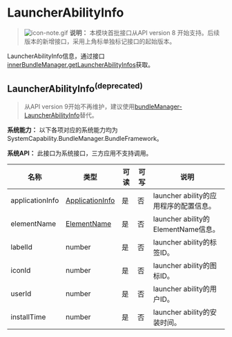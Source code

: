 # LauncherAbilityInfo

> ![icon-note.gif](public_sys-resources/icon-note.gif) **说明：**
> 本模块首批接口从API version 8 开始支持。后续版本的新增接口，采用上角标单独标记接口的起始版本。



LauncherAbilityInfo信息，通过接口[innerBundleManager.getLauncherAbilityInfos](js-apis-Bundle-InnerBundleManager.md)获取。

## LauncherAbilityInfo<sup>(deprecated)<sup>

> 从API version 9开始不再维护，建议使用[bundleManager-LauncherAbilityInfo](js-apis-bundleManager-launcherAbilityInfo.md)替代。

 **系统能力：** 以下各项对应的系统能力均为SystemCapability.BundleManager.BundleFramework。

 **系统API：** 此接口为系统接口，三方应用不支持调用。

| 名称            | 类型                                                 | 可读 | 可写 | 说明                                   |
| --------------- | ---------------------------------------------------- | ---- | ---- | -------------------------------------- |
| applicationInfo | [ApplicationInfo](js-apis-bundle-ApplicationInfo.md) | 是   | 否   | launcher ability的应用程序的配置信息。 |
| elementName     | [ElementName](js-apis-bundle-ElementName.md)         | 是   | 否   | launcher ability的ElementName信息。    |
| labelId         | number                                               | 是   | 否   | launcher ability的标签ID。             |
| iconId          | number                                               | 是   | 否   | launcher ability的图标ID。             |
| userId          | number                                               | 是   | 否   | launcher ability的用户ID。             |
| installTime     | number                                               | 是   | 否   | launcher ability的安装时间。           |